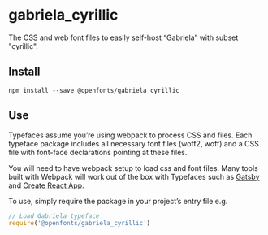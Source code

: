 
# gabriela_cyrillic

The CSS and web font files to easily self-host “Gabriela” with subset "cyrillic".

## Install

`npm install --save @openfonts/gabriela_cyrillic`

## Use

Typefaces assume you’re using webpack to process CSS and files. Each typeface
package includes all necessary font files (woff2, woff) and a CSS file with
font-face declarations pointing at these files.

You will need to have webpack setup to load css and font files. Many tools built
with Webpack will work out of the box with Typefaces such as [Gatsby](https://github.com/gatsbyjs/gatsby)
and [Create React App](https://github.com/facebookincubator/create-react-app).

To use, simply require the package in your project’s entry file e.g.

```javascript
// Load Gabriela typeface
require('@openfonts/gabriela_cyrillic')
```
